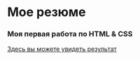# Мое резюме

### Моя первая работа по HTML & CSS

[Здесь вы можете увидеть результат](https://github.com/Zebraya/resume.git)
